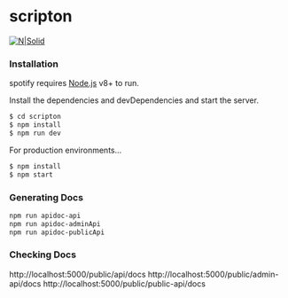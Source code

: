 # scripton
[![N|Solid](https://cldup.com/dTxpPi9lDf.thumb.png)](https://nodesource.com/products/nsolid)

### Installation

spotify requires [Node.js](https://nodejs.org/) v8+ to run.

Install the dependencies and devDependencies and start the server.

```sh
$ cd scripton
$ npm install
$ npm run dev
```

For production environments...

```sh
$ npm install
$ npm start
```

### Generating Docs
```sh
npm run apidoc-api
npm run apidoc-adminApi
npm run apidoc-publicApi

```
### Checking Docs
http://localhost:5000/public/api/docs
http://localhost:5000/public/admin-api/docs
http://localhost:5000/public/public-api/docs

